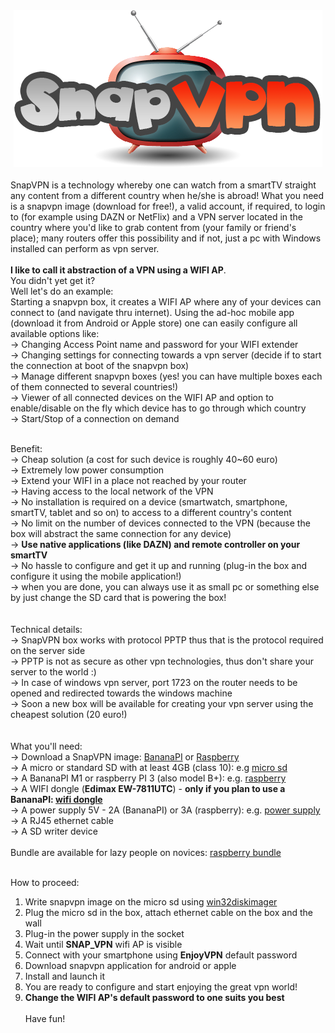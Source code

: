 <center><img src='logo.png' /></center>
<br />
SnapVPN is a technology whereby one can watch from a smartTV straight any content from a different country when he/she is abroad!
What you need is a snapvpn image (download for free!), a valid account, if required, to login to (for example using DAZN or NetFlix) and a VPN server located in the country where you'd like to grab content from (your family or friend's place); many routers offer this possibility and if not, just a pc with Windows installed can perform as vpn server.
<br/><br/>
<b>I like to call it abstraction of a VPN using a WIFI AP</b>.<br/>
You didn't yet get it?<br/>
Well let's do an example:<br/>
Starting a snapvpn box, it creates a WIFI AP where any of your devices can connect to (and navigate thru internet). Using the ad-hoc mobile app (download it from Android or Apple store) one can easily configure all available options like:<br/>
-> Changing Access Point name and password for your WIFI extender<br/>
-> Changing settings for connecting towards a vpn server (decide if to start the connection at boot of the snapvpn box)<br/>
-> Manage different snapvpn boxes (yes! you can have multiple boxes each of them connected to several countries!)<br/>
-> Viewer of all connected devices on the WIFI AP and option to enable/disable on the fly which device has to go through which country<br/>
-> Start/Stop of a connection on demand<br/><br/>

Benefit:<br/>
-> Cheap solution (a cost for such device is roughly 40~60 euro)<br/>
-> Extremely low power consumption<br/>
-> Extend your WIFI in a place not reached by your router<br/>
-> Having access to the local network of the VPN<br/>
-> No installation is required on a device (smartwatch, smartphone, smartTV, tablet and so on) to access to a different country's content<br/>
-> No limit on the number of devices connected to the VPN (because the box will abstract the same connection for any device)<br/>
-> <b>Use native applications (like DAZN) and remote controller on your smartTV </b><br/>
-> No hassle to configure and get it up and running (plug-in the box and configure it using the mobile application!)<br/>
-> when you are done, you can always use it as small pc or something else by just change the SD card that is powering the box!<br/>
<br/><br/>
Technical details:<br/>
-> SnapVPN box works with protocol PPTP thus that is the protocol required on the server side<br/>
-> PPTP is not as secure as other vpn technologies, thus don't share your server to the world :)<br/>
-> In case of windows vpn server, port 1723 on the router needs to be opened and redirected towards the windows machine<br/>
-> Soon a new box will be available for creating your vpn server using the cheapest solution (20 euro!)<br/>
<br/><br/>
What you'll need:<br/>
-> Download a SnapVPN image: <a href='https://drive.google.com/open?id=196KClAFhz91l7rSFFBuPCqS_97YSTjaU'>BananaPI</a> or <a href='https://drive.google.com/open?id=1L5MGNqU8nsyhB1sZ_wa7JHbFKxuX5f2a'>Raspberry</a><br/>
-> A micro or standard SD with at least 4GB (class 10): e.g <a href='https://www.amazon.it/Kingston-SDCS-16GBSP-Velocit%C3%A0-Adattatore/dp/B079H19HLM/ref=sr_1_17_sspa?s=electronics&ie=UTF8&qid=1544287527&sr=1-17-spons&keywords=micro+sd&psc=1'/>micro sd</a><br/>
-> A BananaPI M1 or raspberry PI 3 (also model B+): e.g. <a href='https://www.reichelt.com/ch/en/raspberry-pi-3-b-4x-1-4-ghz-1-gb-ram-wlan-bt-raspberry-pi-3b-p217696.html?GROUPID=8242&START=0&OFFSET=16&&r=1'>raspberry</a><br/>
-> A WIFI dongle (<b>Edimax EW-7811UTC</b>) - <b>only if you plan to use a BananaPI: <a href='https://www.amazon.it/Edimax-EW-7811UTC-Scheda-di-rete/dp/B00FW6T36Y/ref=sr_1_1?ie=UTF8&qid=1544289254&sr=8-1&keywords=Edimax+EW-7811UTC'>wifi dongle</a></b><br/>
-> A power supply 5V - 2A (BananaPI) or 3A (raspberry): e.g. <a href='https://www.amazon.it/NorthPada-Raspberry-Alimentatore-Caricabatterie-Interruttore/dp/B01N33JS4A/ref=sr_1_5?s=electronics&ie=UTF8&qid=1544288116&sr=1-5&keywords=alimentatore+5v+2.5a'>power supply</a><br/>
-> A RJ45 ethernet cable<br/>
-> A SD writer device<br/>
<br />
Bundle are available for lazy people on novices: <a href='https://fr.aliexpress.com/item/New-Original-UK-Raspberry-Pi-3-Mod-le-B-Kit-Cas-16-32g-SD-Carte-3A/32878678366.html?spm=a2g0w.search0104.3.51.38de38692l1M24&ws_ab_test=searchweb0_0%2Csearchweb201602_1_10065_10068_319_317_10696_453_10084_454_10083_10618_10307_10821_538_537_10302_536_10134_10059_10884_10887_100031_321_322_10103%2Csearchweb201603_51%2CppcSwitch_0&algo_pvid=4e94373b-7155-4ecc-a8cd-8292f828b7ed&algo_expid=4e94373b-7155-4ecc-a8cd-8292f828b7ed-7'>raspberry bundle</a><br/><br/>

How to proceed:
1. Write snapvpn image on the micro sd using <a href='https://sourceforge.net/projects/win32diskimager/'>win32diskimager</a>
2. Plug the micro sd in the box, attach ethernet cable on the box and the wall
3. Plug-in the power supply in the socket
4. Wait until <b>SNAP_VPN</b> wifi AP is visible
5. Connect with your smartphone using <b>EnjoyVPN</b> default password
6. Download snapvpn application for android or apple
7. Install and launch it
8. You are ready to configure and start enjoying the great vpn world!
9. <b>Change the WIFI AP's default password to one suits you best</b>
<br/><br/>
Have fun!


